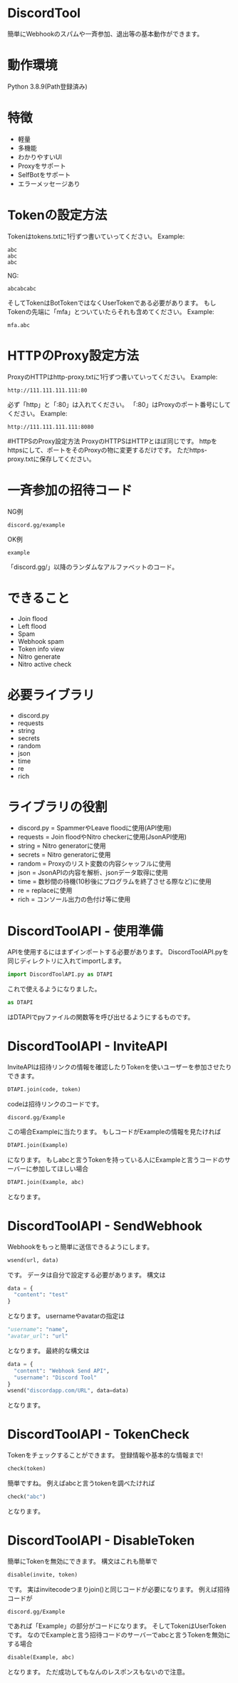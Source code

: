 # DiscordTool
簡単にWebhookのスパムや一斉参加、退出等の基本動作ができます。

# 動作環境
Python 3.8.9(Path登録済み)

# 特徴
- 軽量
- 多機能
- わかりやすいUI
- Proxyをサポート
- SelfBotをサポート
- エラーメッセージあり

# Tokenの設定方法
Tokenはtokens.txtに1行ずつ書いていってください。
Example:
```
abc
abc
abc
```
NG:
```
abcabcabc
```
そしてTokenはBotTokenではなくUserTokenである必要があります。
もしTokenの先端に「mfa」とついていたらそれも含めてください。
Example:
```
mfa.abc
```

# HTTPのProxy設定方法
ProxyのHTTPはhttp-proxy.txtに1行ずつ書いていってください。
Example:
```
http://111.111.111.111:80
```
必ず「http」と「:80」は入れてください。
「:80」はProxyのポート番号にしてください。
Example:
```
http://111.111.111.111:8080
```

#HTTPSのProxy設定方法
ProxyのHTTPSはHTTPとほぼ同じです。
httpをhttpsにして、ポートをそのProxyの物に変更するだけです。
ただhttps-proxy.txtに保存してください。


# 一斉参加の招待コード
NG例

```
discord.gg/example
```
OK例
```
example
```
「discord.gg/」以降のランダムなアルファベットのコード。

# できること
- Join flood
- Left flood
- Spam
- Webhook spam
- Token info view
- Nitro generate
- Nitro active check

# 必要ライブラリ
- discord.py
- requests
- string
- secrets
- random
- json
- time
- re
- rich

# ライブラリの役割
- discord.py = SpammerやLeave floodに使用(API使用)
- requests = Join floodやNitro checkerに使用(JsonAPI使用)
- string = Nitro generatorに使用
- secrets = Nitro generatorに使用
- random = Proxyのリスト変数の内容シャッフルに使用
- json = JsonAPIの内容を解析、jsonデータ取得に使用
- time = 数秒間の待機(10秒後にプログラムを終了させる際など)に使用
- re = replaceに使用
- rich = コンソール出力の色付け等に使用

# DiscordToolAPI - 使用準備
APIを使用するにはまずインポートする必要があります。
DiscordToolAPI.pyを同じディレクトリに入れてimportします。
```python
import DiscordToolAPI.py as DTAPI
```
これで使えるようになりました。
```python
as DTAPI
```
はDTAPIでpyファイルの関数等を呼び出せるようにするものです。

# DiscordToolAPI - InviteAPI
InviteAPIは招待リンクの情報を確認したりTokenを使いユーザーを参加させたりできます。
```python
DTAPI.join(code, token)
```
codeは招待リンクのコードです。
```
discord.gg/Example
```
この場合Exampleに当たります。
もしコードがExampleの情報を見たければ
```python
DTAPI.join(Example)

```
になります。
もしabcと言うTokenを持っている人にExampleと言うコードのサーバーに参加してほしい場合
```python
DTAPI.join(Example, abc)
```
となります。

# DiscordToolAPI - SendWebhook
Webhookをもっと簡単に送信できるようにします。
```python
wsend(url, data)
```
です。
データは自分で設定する必要があります。
構文は
```python
data = {
  "content": "test"
}
```
となります。
usernameやavatarの指定は
```python
"username": "name",
"avatar_url": "url"
```
となります。
最終的な構文は
```python
data = {
  "content": "Webhook Send API",
  "username": "Discord Tool"
}
wsend("discordapp.com/URL", data=data)
```
となります。

# DiscordToolAPI - TokenCheck
Tokenをチェックすることができます。
登録情報や基本的な情報まで!
```python
check(token)
```
簡単ですね。
例えばabcと言うtokenを調べたければ
```python
check("abc")
```
となります。

# DiscordToolAPI - DisableToken
簡単にTokenを無効にできます。
構文はこれも簡単で
```python
disable(invite, token)
```
です。
実はinvitecodeつまりjoin()と同じコードが必要になります。
例えば招待コードが
```
discord.gg/Example
```
であれば「Example」の部分がコードになります。
そしてTokenはUserTokenです。
なのでExampleと言う招待コードのサーバーでabcと言うTokenを無効にする場合
```python
disable(Example, abc)
```
となります。
ただ成功してもなんのレスポンスもないので注意。
